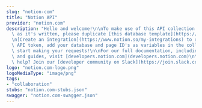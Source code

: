 ```yaml
---
slug: "notion-com"
title: "Notion API"
provider: "notion.com"
description: "Hello and welcome!\n\nTo make use of this API collection collection\
  \ as it's written, please duplicate [this database template](https://www.notion.so/8e2c2b769e1d47d287b9ed3035d607ae?v=dc1b92875fb94f10834ba8d36549bd2a).\n\
  \n[Create an integration](https://www.notion.so/my-integrations) to retrieve an\
  \ API token, add your database and page ID's as variables in the collection, and\
  \ start making your requests!\n\nFor our full documentation, including sample integrations\
  \ and guides, visit [developers.notion.com](developers.notion.com)\n\nNeed more\
  \ help? Join our [developer community on Slack](https://join.slack.com/t/notiondevs/shared_invite/zt-lkrnk74h-YmPRroySRFGiqgjI193AqA/)"
logo: "notion.com-logo.png"
logoMediaType: "image/png"
tags:
- "collaboration"
stubs: "notion.com-stubs.json"
swagger: "notion.com-swagger.json"
---
```

